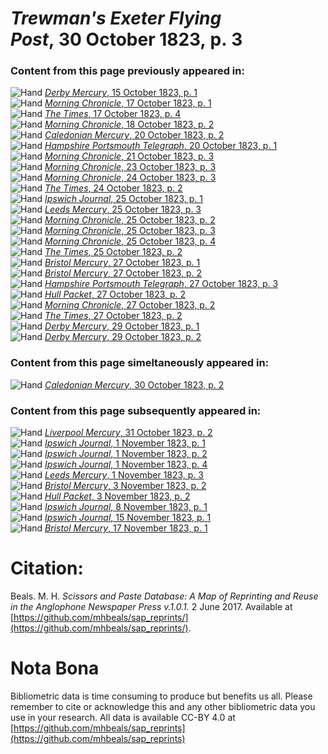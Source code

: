 # *Trewman's Exeter Flying Post*, 30 October 1823, p. 3  
  
### Content from this page previously appeared in:  
![Hand](http://scissorsandpaste.net/wp-content/uploads/2017/06/smallhandpointer.png) [*Derby Mercury*, 15 October 1823, p. 1](https://mhbeals.github.io/sap_html/Derby-Mercury/Derby-Mercury-15-October-1823-p-1)  
![Hand](http://scissorsandpaste.net/wp-content/uploads/2017/06/smallhandpointer.png) [*Morning Chronicle*, 17 October 1823, p. 1](https://mhbeals.github.io/sap_html/Morning-Chronicle/Morning-Chronicle-17-October-1823-p-1)  
![Hand](http://scissorsandpaste.net/wp-content/uploads/2017/06/smallhandpointer.png) [*The Times*, 17 October 1823, p. 4](https://mhbeals.github.io/sap_html/The-Times/The-Times-17-October-1823-p-4)  
![Hand](http://scissorsandpaste.net/wp-content/uploads/2017/06/smallhandpointer.png) [*Morning Chronicle*, 18 October 1823, p. 2](https://mhbeals.github.io/sap_html/Morning-Chronicle/Morning-Chronicle-18-October-1823-p-2)  
![Hand](http://scissorsandpaste.net/wp-content/uploads/2017/06/smallhandpointer.png) [*Caledonian Mercury*, 20 October 1823, p. 2](https://mhbeals.github.io/sap_html/Caledonian-Mercury/Caledonian-Mercury-20-October-1823-p-2)  
![Hand](http://scissorsandpaste.net/wp-content/uploads/2017/06/smallhandpointer.png) [*Hampshire Portsmouth Telegraph*, 20 October 1823, p. 1](https://mhbeals.github.io/sap_html/Hampshire-Portsmouth-Telegraph/Hampshire-Portsmouth-Telegraph-20-October-1823-p-1)  
![Hand](http://scissorsandpaste.net/wp-content/uploads/2017/06/smallhandpointer.png) [*Morning Chronicle*, 21 October 1823, p. 3](https://mhbeals.github.io/sap_html/Morning-Chronicle/Morning-Chronicle-21-October-1823-p-3)  
![Hand](http://scissorsandpaste.net/wp-content/uploads/2017/06/smallhandpointer.png) [*Morning Chronicle*, 23 October 1823, p. 3](https://mhbeals.github.io/sap_html/Morning-Chronicle/Morning-Chronicle-23-October-1823-p-3)  
![Hand](http://scissorsandpaste.net/wp-content/uploads/2017/06/smallhandpointer.png) [*Morning Chronicle*, 24 October 1823, p. 3](https://mhbeals.github.io/sap_html/Morning-Chronicle/Morning-Chronicle-24-October-1823-p-3)  
![Hand](http://scissorsandpaste.net/wp-content/uploads/2017/06/smallhandpointer.png) [*The Times*, 24 October 1823, p. 2](https://mhbeals.github.io/sap_html/The-Times/The-Times-24-October-1823-p-2)  
![Hand](http://scissorsandpaste.net/wp-content/uploads/2017/06/smallhandpointer.png) [*Ipswich Journal*, 25 October 1823, p. 1](https://mhbeals.github.io/sap_html/Ipswich-Journal/Ipswich-Journal-25-October-1823-p-1)  
![Hand](http://scissorsandpaste.net/wp-content/uploads/2017/06/smallhandpointer.png) [*Leeds Mercury*, 25 October 1823, p. 3](https://mhbeals.github.io/sap_html/Leeds-Mercury/Leeds-Mercury-25-October-1823-p-3)  
![Hand](http://scissorsandpaste.net/wp-content/uploads/2017/06/smallhandpointer.png) [*Morning Chronicle*, 25 October 1823, p. 2](https://mhbeals.github.io/sap_html/Morning-Chronicle/Morning-Chronicle-25-October-1823-p-2)  
![Hand](http://scissorsandpaste.net/wp-content/uploads/2017/06/smallhandpointer.png) [*Morning Chronicle*, 25 October 1823, p. 3](https://mhbeals.github.io/sap_html/Morning-Chronicle/Morning-Chronicle-25-October-1823-p-3)  
![Hand](http://scissorsandpaste.net/wp-content/uploads/2017/06/smallhandpointer.png) [*Morning Chronicle*, 25 October 1823, p. 4](https://mhbeals.github.io/sap_html/Morning-Chronicle/Morning-Chronicle-25-October-1823-p-4)  
![Hand](http://scissorsandpaste.net/wp-content/uploads/2017/06/smallhandpointer.png) [*The Times*, 25 October 1823, p. 2](https://mhbeals.github.io/sap_html/The-Times/The-Times-25-October-1823-p-2)  
![Hand](http://scissorsandpaste.net/wp-content/uploads/2017/06/smallhandpointer.png) [*Bristol Mercury*, 27 October 1823, p. 1](https://mhbeals.github.io/sap_html/Bristol-Mercury/Bristol-Mercury-27-October-1823-p-1)  
![Hand](http://scissorsandpaste.net/wp-content/uploads/2017/06/smallhandpointer.png) [*Bristol Mercury*, 27 October 1823, p. 2](https://mhbeals.github.io/sap_html/Bristol-Mercury/Bristol-Mercury-27-October-1823-p-2)  
![Hand](http://scissorsandpaste.net/wp-content/uploads/2017/06/smallhandpointer.png) [*Hampshire Portsmouth Telegraph*, 27 October 1823, p. 3](https://mhbeals.github.io/sap_html/Hampshire-Portsmouth-Telegraph/Hampshire-Portsmouth-Telegraph-27-October-1823-p-3)  
![Hand](http://scissorsandpaste.net/wp-content/uploads/2017/06/smallhandpointer.png) [*Hull Packet*, 27 October 1823, p. 2](https://mhbeals.github.io/sap_html/Hull-Packet/Hull-Packet-27-October-1823-p-2)  
![Hand](http://scissorsandpaste.net/wp-content/uploads/2017/06/smallhandpointer.png) [*Morning Chronicle*, 27 October 1823, p. 2](https://mhbeals.github.io/sap_html/Morning-Chronicle/Morning-Chronicle-27-October-1823-p-2)  
![Hand](http://scissorsandpaste.net/wp-content/uploads/2017/06/smallhandpointer.png) [*The Times*, 27 October 1823, p. 2](https://mhbeals.github.io/sap_html/The-Times/The-Times-27-October-1823-p-2)  
![Hand](http://scissorsandpaste.net/wp-content/uploads/2017/06/smallhandpointer.png) [*Derby Mercury*, 29 October 1823, p. 1](https://mhbeals.github.io/sap_html/Derby-Mercury/Derby-Mercury-29-October-1823-p-1)  
![Hand](http://scissorsandpaste.net/wp-content/uploads/2017/06/smallhandpointer.png) [*Derby Mercury*, 29 October 1823, p. 2](https://mhbeals.github.io/sap_html/Derby-Mercury/Derby-Mercury-29-October-1823-p-2)  
  
### Content from this page simeltaneously appeared in:  
![Hand](http://scissorsandpaste.net/wp-content/uploads/2017/06/smallhandpointer.png) [*Caledonian Mercury*, 30 October 1823, p. 2](https://mhbeals.github.io/sap_html/Caledonian-Mercury/Caledonian-Mercury-30-October-1823-p-2)  
  
### Content from this page subsequently appeared in:  
![Hand](http://scissorsandpaste.net/wp-content/uploads/2017/06/smallhandpointer.png) [*Liverpool Mercury*, 31 October 1823, p. 2](https://mhbeals.github.io/sap_html/Liverpool-Mercury/Liverpool-Mercury-31-October-1823-p-2)  
![Hand](http://scissorsandpaste.net/wp-content/uploads/2017/06/smallhandpointer.png) [*Ipswich Journal*, 1 November 1823, p. 1](https://mhbeals.github.io/sap_html/Ipswich-Journal/Ipswich-Journal-1-November-1823-p-1)  
![Hand](http://scissorsandpaste.net/wp-content/uploads/2017/06/smallhandpointer.png) [*Ipswich Journal*, 1 November 1823, p. 2](https://mhbeals.github.io/sap_html/Ipswich-Journal/Ipswich-Journal-1-November-1823-p-2)  
![Hand](http://scissorsandpaste.net/wp-content/uploads/2017/06/smallhandpointer.png) [*Ipswich Journal*, 1 November 1823, p. 4](https://mhbeals.github.io/sap_html/Ipswich-Journal/Ipswich-Journal-1-November-1823-p-4)  
![Hand](http://scissorsandpaste.net/wp-content/uploads/2017/06/smallhandpointer.png) [*Leeds Mercury*, 1 November 1823, p. 3](https://mhbeals.github.io/sap_html/Leeds-Mercury/Leeds-Mercury-1-November-1823-p-3)  
![Hand](http://scissorsandpaste.net/wp-content/uploads/2017/06/smallhandpointer.png) [*Bristol Mercury*, 3 November 1823, p. 2](https://mhbeals.github.io/sap_html/Bristol-Mercury/Bristol-Mercury-3-November-1823-p-2)  
![Hand](http://scissorsandpaste.net/wp-content/uploads/2017/06/smallhandpointer.png) [*Hull Packet*, 3 November 1823, p. 2](https://mhbeals.github.io/sap_html/Hull-Packet/Hull-Packet-3-November-1823-p-2)  
![Hand](http://scissorsandpaste.net/wp-content/uploads/2017/06/smallhandpointer.png) [*Ipswich Journal*, 8 November 1823, p. 1](https://mhbeals.github.io/sap_html/Ipswich-Journal/Ipswich-Journal-8-November-1823-p-1)  
![Hand](http://scissorsandpaste.net/wp-content/uploads/2017/06/smallhandpointer.png) [*Ipswich Journal*, 15 November 1823, p. 1](https://mhbeals.github.io/sap_html/Ipswich-Journal/Ipswich-Journal-15-November-1823-p-1)  
![Hand](http://scissorsandpaste.net/wp-content/uploads/2017/06/smallhandpointer.png) [*Bristol Mercury*, 17 November 1823, p. 1](https://mhbeals.github.io/sap_html/Bristol-Mercury/Bristol-Mercury-17-November-1823-p-1)  


# Citation: 

Beals. M. H. *Scissors and Paste Database: A Map of Reprinting and Reuse in the Anglophone Newspaper Press v.1.0.1.* 2 June 2017. Available at [https://github.com/mhbeals/sap_reprints/](https://github.com/mhbeals/sap_reprints/). 

# Nota Bona

Bibliometric data is time consuming to produce but benefits us all. Please remember to cite or acknowledge this and any other bibliometric data you use in your research. All data is available CC-BY 4.0 at [https://github.com/mhbeals/sap_reprints](https://github.com/mhbeals/sap_reprints)